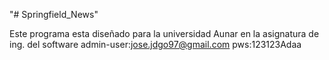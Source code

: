 "# Springfield_News" 

Este programa esta diseñado para la universidad Aunar en la asignatura de ing. del software
admin-user:jose.jdgo97@gmail.com pws:123123Adaa
